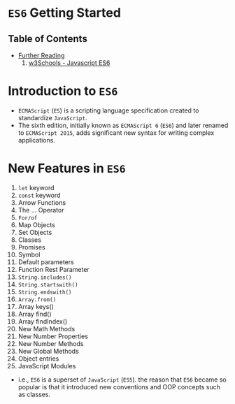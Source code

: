# `ES6` Getting Started

## Table of Contents
- [Further Reading]()
    1. [w3Schools - Javascript ES6](https://www.w3schools.com/js/js_es6.asp)

# Introduction to `ES6`
* `ECMAScript` (`ES`) is a scripting language specification created to standardize `JavaScript`. 
* The sixth edition, initially known as `ECMAScript 6` (`ES6`) and later renamed to `ECMAScript 2015`, adds significant new syntax for writing complex applications.

# New Features in `ES6`
1. `let` keyword
2. `const` keyword
3. Arrow Functions
4. The ... Operator
5. `For/of`
6. Map Objects
7. Set Objects
8. Classes
9. Promises
10. Symbol
11. Default parameters
12. Function Rest Parameter
13. `String.includes()`
14. `String.startswith()`
15. `String.endswith()`
16. `Array.from()`
17. Array keys()
18. Array find()
19. Array findIndex()
20. New Math Methods
21. New Number Properties
22. New Number Methods
23. New Global Methods
24. Object entries
25. JavaScript Modules

* i.e., `ES6` is a superset of `JavaScript` (`ES5`). the reason that `ES6` became so popular is that it introduced new conventions and OOP concepts such as classes.